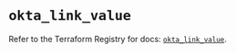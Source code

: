 # `okta_link_value`

Refer to the Terraform Registry for docs: [`okta_link_value`](https://registry.terraform.io/providers/okta/okta/4.15.0/docs/resources/link_value).

